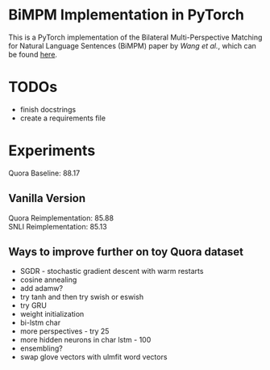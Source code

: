 # BiMPM Implementation in PyTorch
This is a PyTorch implementation of the Bilateral Multi-Perspective Matching for Natural Language Sentences (BiMPM) paper by <em>Wang et al.</em>, which can be found [here](https://arxiv.org/pdf/1702.03814v3.pdf).

# TODOs
- finish docstrings
- create a requirements file

# Experiments
Quora Baseline: 88.17 

## Vanilla Version 
Quora Reimplementation: 85.88
<br>SNLI Reimplementation: 85.13

## Ways to improve further on toy Quora dataset
- SGDR - stochastic gradient descent with warm restarts
- cosine annealing
- add adamw?
- try tanh and then try swish or eswish
- try GRU 
- weight initialization
- bi-lstm char
- more perspectives - try 25
- more hidden neurons in char lstm - 100
- ensembling?
- swap glove vectors with ulmfit word vectors
